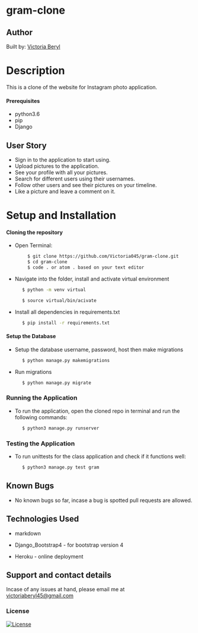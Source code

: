 # gram-clone

## Author 
Built by: [Victoria Beryl](https://github.com/Victoria045)

# Description
This is a clone of the website for Instagram photo application.

#### Prerequisites 
* python3.6
* pip
* Django

## User Story
* Sign in to the application to start using.
* Upload pictures to the application.
* See your profile with all your pictures.
* Search for different users using their usernames.
* Follow other users and see their pictures on your timeline.
* Like a picture and leave a comment on it.

# Setup and Installation
#### Cloning the repository
* Open Terminal:
```bash
        $ git clone https://github.com/Victoria045/gram-clone.git
        $ cd gram-clone
        $ code . or atom . based on your text editor 
```
* Navigate into the folder, install and activate virtual environment
```bash
      $ python -m venv virtual

      $ source virtual/bin/acivate
```
* Install all dependencies in requirements.txt
```bash
      $ pip install -r requirements.txt
```
#### Setup the Database
* Setup the database username, password, host then make migrations  
```bash
      $ python manage.py makemigrations 
```
* Run migrations
```bash
      $ python manage.py migrate
```
### Running the Application
* To run the application, open the cloned repo in terminal and run the following commands:
```bash
      $ python3 manage.py runserver
```
### Testing the Application       
* To run unittests for the class application and check if it functions well:
```bash
      $ python3 manage.py test gram
```
## Known Bugs
* No known bugs so far, incase a bug is spotted pull requests are allowed.


## Technologies Used
* markdown

* Django_Bootstrap4 - for bootstrap version 4

* Heroku - online deployment


## Support and contact details
Incase of any issues at hand, please email me at victoriaberyl45@gmail.com

### License
[![License](https://img.shields.io/packagist/l/loopline-systems/closeio-api-wrapper.svg)](https://github.com/Victoria045/gram-clone/blob/master/LICENSE) 